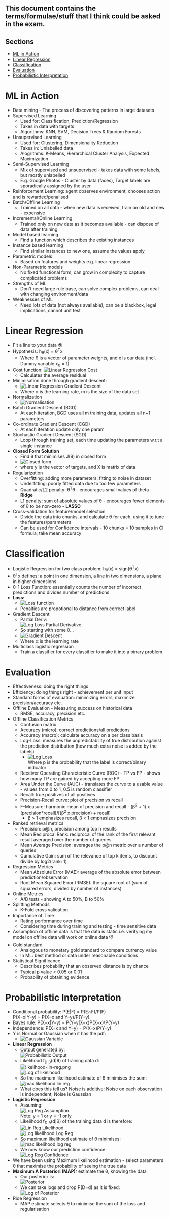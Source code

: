 ## This document contains the terms/formulae/stuff that I think could be asked in the exam.

## Sections
- [ML in Action](#ml-in-action)
- [Linear Regression](#linear-regression)
- [Classification](#classification)
- [Evaluation](#evaluation)
- [Probabilistic Interpretation](#probabilistic-interpretation)

# ML in Action
- Data mining - The process of discovering patterns in large datasets
- Supervised Learning
  - Used for: Classification, Prediction/Regression
  - Takes in data with targets
  - Algorithms: KNN, SVM, Decision Trees & Random Forests
- Unsupervised Learning
  - Used for: Clustering, Dimensionality Reduction
  - Takes in: Unlabelled data
  - Alogrithms: K-Means, Hierarchical Cluster Analysis, Expected Maximization
- Semi-Supervised Learning
  - Mix of supervised and unsupervised - takes data with some labels, but mostly unlabelled
  - E.g. Google Photos - Cluster by data (faces), Target labels are sporadically assigned by the user
- Reinforcement Learning: agent observes environment, chooses action and is rewarded/penalised
- Batch/Offline Learning
  - Trained on all data - when new data is received, train on old and new - expensive
- Incremental/Online Learning
  - Trained only on new data as it becomes available - can dispose of data after training
- Model based learning 
  - Find a function which describes the existing instances
- Instance based learning
  - Find similar instances to new one, assume the values apply
- Parametric models
  - Based on features and weights e.g. linear regression
- Non-Parametric models
  - No fixed functional form, can grow in complexity to capture complicated problems
- Strengths of ML
  - Don't need large rule base, can solve complex problems, can deal with changing environment/data
- Weaknesses of ML
  - Need lots of data (not always available), can be a blackbox, legal implications, cannot unit test

# Linear Regression
- Fit a line to your data :dizzy_face:
- Hypothesis: h<sub>&theta;</sub>(x) = &theta;<sup>T</sup>x
  - Where &theta; is a vector of parameter weights, and x is our data (incl. Dummy variable x<sub>0</sub> = 1)
- Cost function: ![Linear Regression Cost](../imgs/lin-reg-cost.png)
  - Calculates the average residual
- Minimisation done through gradient descent:
  - ![Linear Regression Gradient Descent](../imgs/lin-reg-gdesc.png)
  - Where &alpha; is the learning rate, m is the size of the data set
- Normalization
  - ![Normalisation](../imgs/normalisation.png)
- Batch Gradient Descent (BGD)
  - At each iteration, BGD uses all m training data, updates all n+1 parameters
- Co-ordinate Gradient Descent (CGD)
  - At each iteration update only one param
- Stochastic Gradient Descent (SGD)
  - Loop through training set, each time updating the parameters w.r.t a single instance
- **Closed Form Solution**
  - Find &theta; that minimises J(&theta;) in closed form
  - ![Closed form](../imgs/closed-form-gdesc.png)
  - where y is the vector of targets, and X is matrix of data
- Regularization
  - Overfitting: adding more parameters, fitting to noise in dataset
  - Underfitting: poorly fitted data due to too few parameters
  - Quadratic/L2 penalty: &theta;<sup>T</sup>&theta; - encourages small values of theta - **Ridge**
  - L1 penalty: sum of absolute values of &theta; - encourages fewer elements of &theta; to be non-zero - **LASSO**
- Cross-validation for feature/model selection
  - Divide the data into chunks, and calculate &theta; for each, using it to tune the features/parameters
  - Can be used for Confidence intervals - 10 chunks = 10 samples in CI formula, take mean accuracy

# Classification
- Logistic Regression for two class problem: h<sub>&theta;</sub>(x) = sign(&theta;<sup>T</sup>x)
- &theta;<sup>T</sup>x defines: a point in one dimension, a line in two dimensions, a plane in higher dimensions
- 0-1 Loss Function: essentially counts the number of incorrect predictions and divides number of predictions
- **Loss:**
  - ![Loss function](../imgs/log-loss.png)
  - Penalties are propotional to distance from correct label
- Gradient Descent
  - Partial Deriv:<br>![Log Loss Partial Derivative](../imgs/log-reg-partial-deriv.png)
  - So starting with some &theta;...
  - ![Gradient Descent](../imgs/gradient-desc-logreg.png)
  - Where &alpha; is the learning rate
- Multiclass logistic regression
  - Train a classifier for every classifier to make it into a binary problem

# Evaluation
- Effectiveness: doing the right things
- Efficiency: doing things right - achievement per unit input
- Standard forms of evaluation: minimizing errors, maximize precision/accuracy etc.
- Offline Evaluation - Measuring success on historical data
  - RMSE, accuracy, precision etc.
- Offline Classification Metrics
  - Confusion matrix
  - Accuracy (micro): correct predictions/all predictions
  - Accuracy (macro): calculate accuracy on a per class basis
  - Log-Loss: measures the unpredictability of true distribution against the prediction distribution (how much extra noise is added by the labels)
    - ![Log Loss](../imgs/LogLoss.png)<br>Where p is the probability that the label is correct/binary indicator
  - Receiver Operating Characteristic Curve (ROC) - TP vs FP - shows how many TP are gained by accepting more FP
  - Area Under the Curve (AUC) - translates the curve to a usable value - values from 0 to 1, 0.5 is random classifier
  - Recall: true positives of all positives
  - Precision-Recall curve: plot of precision vs recall
  - F-Measure: harmonic mean of precision and recall - (&beta;<sup>2</sup> + 1) x (precision\*recall)/[(&beta;<sup>2</sup> x precision) + recall]
    - &beta; > 1 emphasizes recall, &beta; < 1 emphasizes precision
- Ranked retrieval metrics
  - Precision: p@n, precision among top n results
  - Mean Reciprocal Rank: reciprocal of the rank of the first relevant result averaged over the number of queries
  - Mean Average Precision: averages the p@n metric over a number of queries
  - Cumulative Gain: sum of the relevance of top k items, to discount divide by log2(rank+1)
- Regression Metrics
  - Mean Absolute Error (MAE): average of the absolute error between prediction/observation
  - Root Mean Squared Error (RMSE): the square root of (sum of squared errors, divided by number of instances)
- Online Metrics
  - A/B tests - showing A to 50%, B to 50%
- Splitting Methods
  - K-Fold cross validation
- Importance of Time
  - Rating performance over time
  - Considering time during training and testing - time sensitive data
- Assumption of offline data is that the data is static i.e. verifying my model on offline data will work on online data :thumbsdown:
- Gold standard
  - Analogous to monetary gold standard to compare currency value
  - In ML: best method or data under reasonable conditions
- Statistical Significance
  - Describes probability that an observed distance is by chance
  - Typical p value < 0.05 or 0.01
  - Probability of obtaining evidence

# Probabilistic Interpretation
- Conditional probability: P(E|F) = P(E&cap;F)/P(F)<br>P(X=x|Y=y) = P(X=x and Y=y)/P(Y=y)
- Bayes rule: P(X=x|Y=y) = P(Y=y|X=x)P(X=x)\P(Y=y)
- Independence: P(X=x and Y=y) = P(X=x)P(Y=y)
- Y is Normal or Gaussian when it has the pdf:
  - ![Gaussian Variable](../imgs/Gaussian-Variable.png)
- **Linear Regression**
  - Output generated by:<br>![Probabilistic Output](../imgs/Lin-Reg-POutput.png)
  - Likelihood f<sub>D|&theta;</sub>(d|&theta;) of training data d:<br>![likelihood-lin-reg.png](../imgs/likelihood-lin-reg.png)<br>![Log of likelihood](../imgs/log-likelihood-lin-reg.png)
  - So the maximum likelihood estimate of &theta; minimises the sum:<br>![max likelihood lin reg](../imgs/sum-lin-reg.png)
  - What does this tell us? Noise is additive; Noise on each observation is independent; Noise is Gaussian
- **Logistic Regression**
  - Assuming:<br>![Log Reg Assumption](../imgs/Log-Reg-Passume.png)<br>Note: y = 1 or y = -1 only
  - Likelihood f<sub>D|&theta;</sub>(d|&theta;) of the training data d is therefore:<br>![Lin Reg Likelihood](../imgs/likelihood-log-reg.png)<br>![Log likelihood Log Reg](../imgs/log-likelihood-log-reg.png)
  - So maximum likelihood estimate of &theta; minimises:<br>![max likelihood log reg](../imgs/sum-log-reg.png)
  - We now know our prediction confidence:<br>![Log Reg Confidence](../imgs/log-reg-confidence.png)
- We have been using Maximum likelihood estimation - select parameters &theta; that maximise the probability of seeing the true data
- **Maximum A Posteriori (MAP):** estimate the &theta;, knowing the data
  - Our posterior is:<br>![Posterior](../imgs/Regularisation-Posterior.png)
  - We can take logs and drop P(D=d) as it is fixed:<br>![Log of Posterior](../imgs/Log-Posterior.png)
- Ride Regression
  - MAP estimate selects &theta; to minimise the sum of the loss and regularisation
